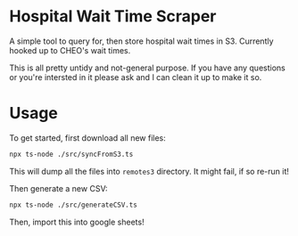 # Hospital Wait Time Scraper

A simple tool to query for, then store hospital wait times in S3. Currently hooked up to CHEO's wait times.

This is all pretty untidy and not-general purpose. If you have any questions or you're intersted in it please ask and I can clean it up to make it so.

# Usage

To get started, first download all new files:

```bash
npx ts-node ./src/syncFromS3.ts
```

This will dump all the files into `remotes3` directory. It might fail, if so re-run it!

Then generate a new CSV:

```bash
npx ts-node ./src/generateCSV.ts
```

Then, import this into google sheets!
